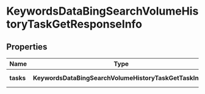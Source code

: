 # KeywordsDataBingSearchVolumeHistoryTaskGetResponseInfo

## Properties

| Name | Type | Description | Notes |
|------------ | ------------- | ------------- | -------------|
**tasks** | **KeywordsDataBingSearchVolumeHistoryTaskGetTaskInfo[]** | array of tasks |[optional]|